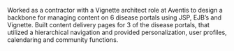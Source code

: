 Worked as a contractor with a Vignette architect role at Aventis to design a backbone for managing content on 6 disease portals using JSP, EJB’s and Vignette.  Built content delivery pages for 3 of the disease portals, that utilized a hierarchical navigation and provided personalization, user profiles, calendaring and community functions.    